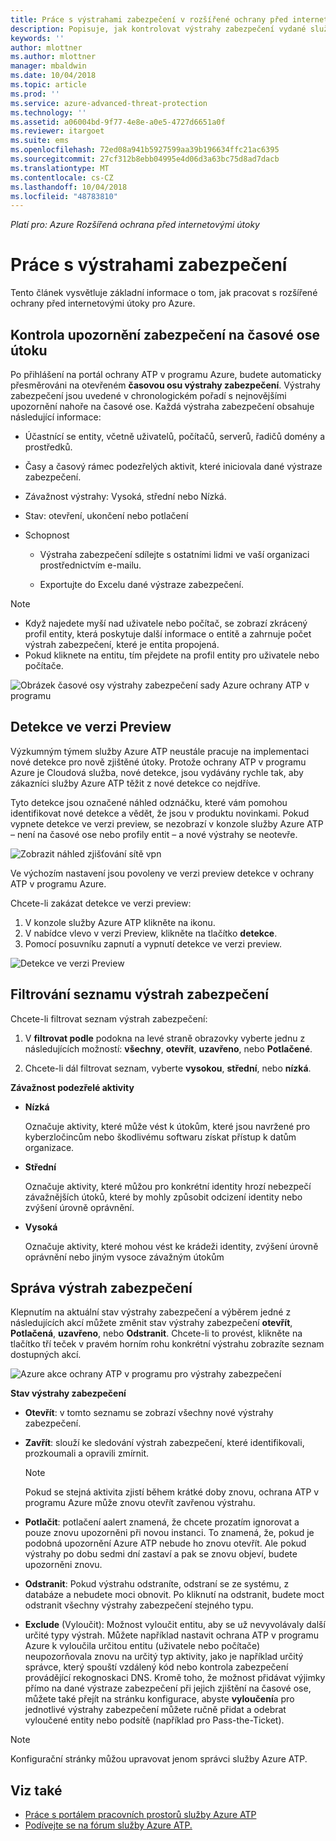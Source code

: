 ```yaml
---
title: Práce s výstrahami zabezpečení v rozšířené ochrany před internetovými útoky pro Azure | Dokumentace Microsoftu
description: Popisuje, jak kontrolovat výstrahy zabezpečení vydané služby Azure ATP
keywords: ''
author: mlottner
ms.author: mlottner
manager: mbaldwin
ms.date: 10/04/2018
ms.topic: article
ms.prod: ''
ms.service: azure-advanced-threat-protection
ms.technology: ''
ms.assetid: a06004bd-9f77-4e8e-a0e5-4727d6651a0f
ms.reviewer: itargoet
ms.suite: ems
ms.openlocfilehash: 72ed08a941b5927599aa39b196634ffc21ac6395
ms.sourcegitcommit: 27cf312b8ebb04995e4d06d3a63bc75d8ad7dacb
ms.translationtype: MT
ms.contentlocale: cs-CZ
ms.lasthandoff: 10/04/2018
ms.locfileid: "48783810"
---
```

*Platí pro: Azure Rozšířená ochrana před internetovými útoky*



# <a name="working-with-security-alerts"></a>Práce s výstrahami zabezpečení
Tento článek vysvětluje základní informace o tom, jak pracovat s rozšířené ochrany před internetovými útoky pro Azure.

## Kontrola upozornění zabezpečení na časové ose útoku <a name="review-suspicious-activities-on-the-attack-time-line"></a>
Po přihlášení na portál ochrany ATP v programu Azure, budete automaticky přesměrováni na otevřeném **časovou osu výstrahy zabezpečení**. Výstrahy zabezpečení jsou uvedené v chronologickém pořadí s nejnovějšími upozornění nahoře na časové ose.
Každá výstraha zabezpečení obsahuje následující informace:

-   Účastnící se entity, včetně uživatelů, počítačů, serverů, řadičů domény a prostředků.

-   Časy a časový rámec podezřelých aktivit, které iniciovala dané výstraze zabezpečení.

-   Závažnost výstrahy: Vysoká, střední nebo Nízká.

-   Stav: otevření, ukončení nebo potlačení

-   Schopnost

    -   Výstraha zabezpečení sdílejte s ostatními lidmi ve vaší organizaci prostřednictvím e-mailu.

    -   Exportujte do Excelu dané výstraze zabezpečení.

> [!NOTE]
> -   Když najedete myší nad uživatele nebo počítač, se zobrazí zkrácený profil entity, která poskytuje další informace o entitě a zahrnuje počet výstrah zabezpečení, které je entita propojená.
> -   Pokud kliknete na entitu, tím přejdete na profil entity pro uživatele nebo počítače.

![Obrázek časové osy výstrahy zabezpečení sady Azure ochrany ATP v programu](media/atp-sa-timeline.png)

## Detekce ve verzi Preview<a name="preview-detections"></a>

Výzkumným týmem služby Azure ATP neustále pracuje na implementaci nové detekce pro nově zjištěné útoky. Protože ochrany ATP v programu Azure je Cloudová služba, nové detekce, jsou vydávány rychle tak, aby zákazníci služby Azure ATP těžit z nové detekce co nejdříve.

Tyto detekce jsou označené náhled odznáčku, které vám pomohou identifikovat nové detekce a vědět, že jsou v produktu novinkami. Pokud vypnete detekce ve verzi preview, se nezobrazí v konzole služby Azure ATP – není na časové ose nebo profily entit – a nové výstrahy se neotevře.

![Zobrazit náhled zjišťování sítě vpn](./media/preview-detection-vpn.png) 

Ve výchozím nastavení jsou povoleny ve verzi preview detekce v ochrany ATP v programu Azure. 

Chcete-li zakázat detekce ve verzi preview:

1. V konzole služby Azure ATP klikněte na ikonu.
2. V nabídce vlevo v verzi Preview, klikněte na tlačítko **detekce**.
3. Pomocí posuvníku zapnutí a vypnutí detekce ve verzi preview.
 
![Detekce ve verzi Preview](./media/preview-detections.png) 


## <a name="filter-security-alerts-list"></a>Filtrování seznamu výstrah zabezpečení
Chcete-li filtrovat seznam výstrah zabezpečení:

1.  V **filtrovat podle** podokna na levé straně obrazovky vyberte jednu z následujících možností: **všechny**, **otevřít**, **uzavřeno**, nebo **Potlačené**.

2.  Chcete-li dál filtrovat seznam, vyberte **vysokou**, **střední**, nebo **nízká**.

**Závažnost podezřelé aktivity**

-   **Nízká**

    Označuje aktivity, které může vést k útokům, které jsou navržené pro kyberzločincům nebo škodlivému softwaru získat přístup k datům organizace.

-   **Střední**

    Označuje aktivity, které můžou pro konkrétní identity hrozí nebezpečí závažnějších útoků, které by mohly způsobit odcizení identity nebo zvýšení úrovně oprávnění.

-   **Vysoká**

    Označuje aktivity, které mohou vést ke krádeži identity, zvýšení úrovně oprávnění nebo jiným vysoce závažným útokům


## <a name="managing-security-alerts"></a>Správa výstrah zabezpečení
Klepnutím na aktuální stav výstrahy zabezpečení a výběrem jedné z následujících akcí můžete změnit stav výstrahy zabezpečení **otevřít**, **Potlačená**, **uzavřeno**, nebo **Odstranit**.
Chcete-li to provést, klikněte na tlačítko tří teček v pravém horním rohu konkrétní výstrahu zobrazíte seznam dostupných akcí.

![Azure akce ochrany ATP v programu pro výstrahy zabezpečení](./media/atp-sa-actions.png)

**Stav výstrahy zabezpečení**

-   **Otevřít**: v tomto seznamu se zobrazí všechny nové výstrahy zabezpečení.

-   **Zavřít**: slouží ke sledování výstrah zabezpečení, které identifikovali, prozkoumali a opravili zmírnit.

    > [!NOTE]
    > Pokud se stejná aktivita zjistí během krátké doby znovu, ochrana ATP v programu Azure může znovu otevřít zavřenou výstrahu.

-   **Potlačit**: potlačení aalert znamená, že chcete prozatím ignorovat a pouze znovu upozorněni při novou instanci. To znamená, že, pokud je podobná upozornění Azure ATP nebude ho znovu otevřít. Ale pokud výstrahy po dobu sedmi dní zastaví a pak se znovu objeví, budete upozorněni znovu.

- **Odstranit**: Pokud výstrahu odstraníte, odstraní se ze systému, z databáze a nebudete moci obnovit. Po kliknutí na odstranit, budete moct odstranit všechny výstrahy zabezpečení stejného typu.

- **Exclude** (Vyloučit): Možnost vyloučit entitu, aby se už nevyvolávaly další určité typy výstrah. Můžete například nastavit ochrana ATP v programu Azure k vyloučila určitou entitu (uživatele nebo počítače) neupozorňovala znovu na určitý typ aktivity, jako je například určitý správce, který spouští vzdálený kód nebo kontrola zabezpečení provádějící rekognoskaci DNS. Kromě toho, že možnost přidávat výjimky přímo na dané výstraze zabezpečení při jejich zjištění na časové ose, můžete také přejít na stránku konfigurace, abyste **vyloučení**a pro jednotlivé výstrahy zabezpečení můžete ručně přidat a odebrat vyloučené entity nebo podsítě (například pro Pass-the-Ticket). 

> [!NOTE]
> Konfigurační stránky můžou upravovat jenom správci služby Azure ATP.


## <a name="see-also"></a>Viz také

- [Práce s portálem pracovních prostorů služby Azure ATP](workspace-portal.md)
- [Podívejte se na fórum služby Azure ATP.](https://aka.ms/azureatpcommunity)